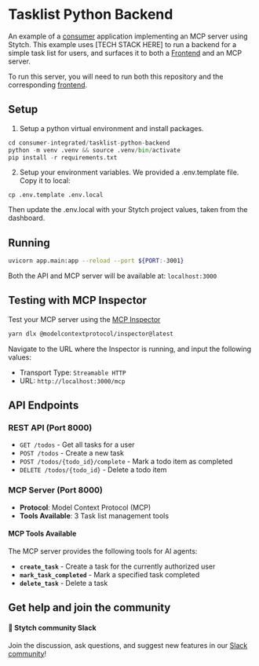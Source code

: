 # Tasklist Python Backend

An example of a [consumer](https://stytch.com/docs/guides) application implementing an MCP server using Stytch. This example uses [TECH STACK HERE] to run a backend for a simple task list for users, and surfaces it to both a [Frontend](https://github.com/stytchauth/mcp-examples/tree/main/consumer-integrated/tasklist-frontend) and an MCP server.

To run this server, you will need to run both this repository and the corresponding [frontend](https://github.com/stytchauth/mcp-examples/tree/main/consumer-integrated/tasklist-frontend).

## Setup

1. Setup a python virtual environment and install packages.

```python
cd consumer-integrated/tasklist-python-backend
python -m venv .venv && source .venv/bin/activate
pip install -r requirements.txt
```

2. Setup your environment variables. We provided a .env.template file. Copy it to local:

```
cp .env.template .env.local
```

Then update the .env.local with your Stytch project values, taken from the dashboard.

## Running

```bash
uvicorn app.main:app --reload --port ${PORT:-3001}
```

Both the API and MCP server will be available at: `localhost:3000`

## Testing with MCP Inspector

Test your MCP server using the [MCP Inspector](https://modelcontextprotocol.io/docs/tools/inspector)

```bash
yarn dlx @modelcontextprotocol/inspector@latest
```

Navigate to the URL where the Inspector is running, and input the following values:

- Transport Type: `Streamable HTTP`
- URL: `http://localhost:3000/mcp`

## API Endpoints

### REST API (Port 8000)

- `GET /todos` - Get all tasks for a user
- `POST /todos` - Create a new task
- `POST /todos/{todo_id}/complete` - Mark a todo item as completed
- `DELETE /todos/{todo_id}` - Delete a todo item

### MCP Server (Port 8000)

- **Protocol**: Model Context Protocol (MCP)
- **Tools Available**: 3 Task list management tools

#### MCP Tools Available

The MCP server provides the following tools for AI agents:

- **`create_task`** - Create a task for the currently authorized user
- **`mark_task_completed`** - Mark a specified task completed
- **`delete_task`** - Delete a task

## Get help and join the community

#### :speech_balloon: Stytch community Slack

Join the discussion, ask questions, and suggest new features in our [Slack community](https://stytch.com/docs/resources/support/overview)!
